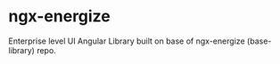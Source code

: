 
# ngx-energize

Enterprise level UI Angular Library built on base of ngx-energize (base-library) repo.
